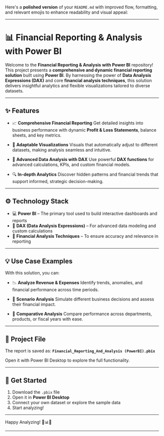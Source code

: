 Here's a **polished version** of your `README.md` with improved flow, formatting, and relevant emojis to enhance readability and visual appeal:

---

# 📊 Financial Reporting & Analysis with Power BI

Welcome to the **Financial Reporting & Analysis with Power BI** repository!
This project presents a **comprehensive and dynamic financial reporting solution** built using **Power BI**. By harnessing the power of **Data Analysis Expressions (DAX)** and core **financial analysis techniques**, this solution delivers insightful analytics and flexible visualizations tailored to diverse datasets.

---

## ✨ Features

* 📈 **Comprehensive Financial Reporting**
  Get detailed insights into business performance with dynamic **Profit & Loss Statements**, balance sheets, and key metrics.

* 🎯 **Adaptable Visualizations**
  Visuals that automatically adjust to different datasets, making analysis seamless and intuitive.

* 🧠 **Advanced Data Analysis with DAX**
  Use powerful **DAX functions** for advanced calculations, KPIs, and custom financial models.

* 🔍 **In-depth Analytics**
  Discover hidden patterns and financial trends that support informed, strategic decision-making.

---

## ⚙️ Technology Stack

* 💻 **Power BI** – The primary tool used to build interactive dashboards and reports
* 🧮 **DAX (Data Analysis Expressions)** – For advanced data modeling and custom calculations
* 💼 **Financial Analysis Techniques** – To ensure accuracy and relevance in reporting

---

## 💡 Use Case Examples

With this solution, you can:

* 📉 **Analyze Revenue & Expenses**
  Identify trends, anomalies, and financial performance across time periods.

* 🔄 **Scenario Analysis**
  Simulate different business decisions and assess their financial impact.

* 🧾 **Comparative Analysis**
  Compare performance across departments, products, or fiscal years with ease.

---

## 📁 Project File

The report is saved as:
**`Financial_Reporting_And_Analysis (PowerBI).pbix`**

Open it with Power BI Desktop to explore the full functionality.

---

## 🚀 Get Started

1. Download the `.pbix` file
2. Open it in **Power BI Desktop**
3. Connect your own dataset or explore the sample data
4. Start analyzing!

---

Happy Analyzing! 📘📊💼

---


